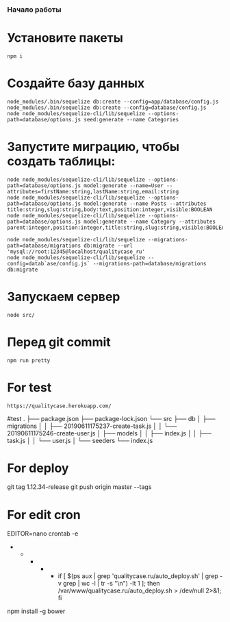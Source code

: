 ### Начало работы

# Установите пакеты
    npm i

# Создайте базу данных
    node_modules/.bin/sequelize db:create --config=app/database/config.js
    node_modules/.bin/sequelize db:create --config=database/config.js
    node node_modules/sequelize-cli/lib/sequelize --options-path=database/options.js seed:generate --name Categories


# Запустите миграцию, чтобы создать таблицы:
    node node_modules/sequelize-cli/lib/sequelize --options-path=database/options.js model:generate --name=User --attributes=firstName:string,lastName:string,email:string
    node node_modules/sequelize-cli/lib/sequelize --options-path=database/options.js model:generate --name Posts --attributes title:string,slug:string,body:text,position:integer,visible:BOOLEAN
    node node_modules/sequelize-cli/lib/sequelize --options-path=database/options.js model:generate --name Category --attributes parent:integer,position:integer,title:string,slug:string,visible:BOOLEAN

    node node_modules/sequelize-cli/lib/sequelize --migrations-path=database/migrations db:migrate --url 'mysql://root:12345@localhost/qualitycase_ru'
    node node_modules/sequelize-cli/lib/sequelize --config=datab`ase/config.js` --migrations-path=database/migrations db:migrate



# Запускаем сервер
    node src/
    
# Перед git commit
    npm run pretty
    
    
# For test
    https://qualitycase.herokuapp.com/

#test
.
├── package.json
├── package-lock.json
└── src
    ├── db
    │   ├── migrations
    │   │   ├── 20190611175237-create-task.js
    │   │   └── 20190611175246-create-user.js
    │   ├── models
    │   │   ├── index.js
    │   │   ├── task.js
    │   │   └── user.js
    │   └── seeders
    └── index.js


# For deploy
git tag 1.12.34-release 
git push origin master --tags

# For edit cron
EDITOR=nano crontab -e
* * * * * if [ $(ps aux | grep 'qualitycase.ru/auto_deploy.sh' | grep -v grep | wc -l | tr -s "\n") -lt 1 ]; then /var/www/qualitycase.ru/auto_deploy.sh > /dev/null 2>&1; fi

npm install -g bower


